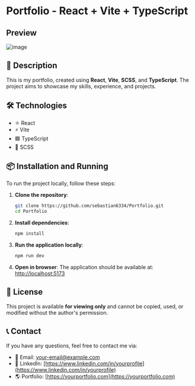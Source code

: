 # Portfolio - React + Vite + TypeScript

## Preview

![image](https://github.com/user-attachments/assets/0bf90a76-dce0-4139-99d5-37bff2037c03)


## 📌 Description
This is my portfolio, created using **React**, **Vite**, **SCSS**, and **TypeScript**. The project aims to showcase my skills, experience, and projects.

## 🛠️ Technologies
- ⚛️ React
- ⚡ Vite
- 🟦 TypeScript
- 💅 SCSS

## 📦 Installation and Running

To run the project locally, follow these steps:

1. **Clone the repository**:
   ```sh
   git clone https://github.com/sebastian6334/Portfolio.git
   cd Portfolio
   ```

2. **Install dependencies**:
   ```sh
   npm install
   ```

3. **Run the application locally**:
   ```sh
   npm run dev
   ```

4. **Open in browser**:
   The application should be available at: [http://localhost:5173](http://localhost:5173)

## 📄 License
This project is available **for viewing only** and cannot be copied, used, or modified without the author's permission.

## 📞 Contact
If you have any questions, feel free to contact me via:
- 📧 Email: [your-email@example.com](mailto:your-email@example.com)
- 🔗 LinkedIn: [https://www.linkedin.com/in/yourprofile](https://www.linkedin.com/in/yourprofile)
- 🌎 Portfolio: [https://yourportfolio.com](https://yourportfolio.com)

